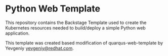 # Python Web Template

This repository contains the Backstage Template used to create the Kubernetes resources needed to build/deploy a simple Python web application.

This template was created based modification of quarqus-web-template by Yevgeniy yevgeniy@redhat.com. 
